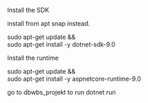 Install the SDK

install from apt snap instead.

sudo apt-get update && \
  sudo apt-get install -y dotnet-sdk-9.0

Install the runtime

sudo apt-get update && \
  sudo apt-get install -y aspnetcore-runtime-9.0

  go to dbwbs_projekt to run
  dotnet run